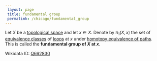 ```yaml
---
 layout: page
 title: fundamental group
 permalink: /chicago/fundamental_group
---
```

Let $X$ be a [topological space](https://defsmath.github.io/DefsMath/topological_space) and let $x \in X$. Denote by $\pi_1(X,x)$ the set of [equivalence classes](https://defsmath.github.io/DefsMath/equivalence_class) of [loops](https://defsmath.github.io/DefsMath/loop) at $x$ under [homotopy equivalence of paths](https://defsmath.github.io/DefsMath/homotopy_equivalence_of_paths). This is called the **fundamental group of $X$ at $x$**.

Wikidata ID: [Q662830](https://www.wikidata.org/wiki/Q662830)